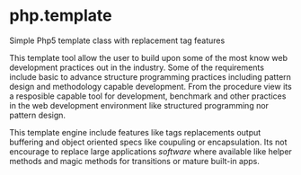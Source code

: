 # php.template
Simple Php5 template class with replacement tag features

This template tool allow the user to build upon some of the most know web development practices out in the industry. Some of the requirements include basic to advance structure programming practices including pattern design and methodology capable development. From the procedure view its a resposible capable tool for development, benchmark and other practices in the web development environment like structured programming nor pattern design.

This template engine include features like tags replacements output buffering and object oriented specs like coupuling or encapsulation. Its not encourage to replace large applications _software_ where available like helper methods and magic methods for transitions or mature built-in apps.
